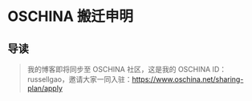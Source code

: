 # OSCHINA 搬迁申明

## 导读
> 我的博客即将同步至 OSCHINA 社区，这是我的 OSCHINA ID：russellgao，邀请大家一同入驻：https://www.oschina.net/sharing-plan/apply
>
